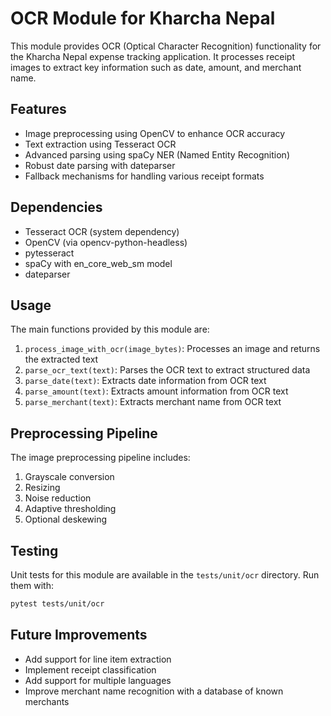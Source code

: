 # OCR Module for Kharcha Nepal

This module provides OCR (Optical Character Recognition) functionality for the Kharcha Nepal expense tracking application. It processes receipt images to extract key information such as date, amount, and merchant name.

## Features

- Image preprocessing using OpenCV to enhance OCR accuracy
- Text extraction using Tesseract OCR
- Advanced parsing using spaCy NER (Named Entity Recognition)
- Robust date parsing with dateparser
- Fallback mechanisms for handling various receipt formats

## Dependencies

- Tesseract OCR (system dependency)
- OpenCV (via opencv-python-headless)
- pytesseract
- spaCy with en_core_web_sm model
- dateparser

## Usage

The main functions provided by this module are:

1. `process_image_with_ocr(image_bytes)`: Processes an image and returns the extracted text
2. `parse_ocr_text(text)`: Parses the OCR text to extract structured data
3. `parse_date(text)`: Extracts date information from OCR text
4. `parse_amount(text)`: Extracts amount information from OCR text
5. `parse_merchant(text)`: Extracts merchant name from OCR text

## Preprocessing Pipeline

The image preprocessing pipeline includes:

1. Grayscale conversion
2. Resizing
3. Noise reduction
4. Adaptive thresholding
5. Optional deskewing

## Testing

Unit tests for this module are available in the `tests/unit/ocr` directory. Run them with:

```bash
pytest tests/unit/ocr
```

## Future Improvements

- Add support for line item extraction
- Implement receipt classification
- Add support for multiple languages
- Improve merchant name recognition with a database of known merchants
